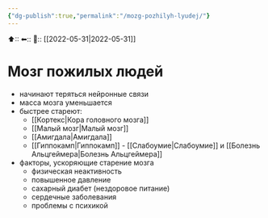 ```yaml
---
{"dg-publish":true,"permalink":"/mozg-pozhilyh-lyudej/"}
---
```



⬆::
⬅::
📅:: [[2022-05-31\|2022-05-31]]

# Мозг пожилых людей
- начинают теряться нейронные связи
- масса мозга уменьшается
- быстрее стареют:
	- [[Кортекс\|Кора головного мозга]]
	- [[Малый мозг\|Малый мозг]]
	- [[Амигдала\|Амигдала]]
	- [[Гиппокамп\|Гиппокамп]] - [[Слабоумие\|Слабоумие]] и [[Болезнь Альцгеймера\|Болезнь Альцгеймера]]
- факторы, ускоряющие старение мозга
	- физическая неактивность
	- повышенное давление
	- сахарный диабет (нездоровое питание)
	- сердечные заболевания
	- проблемы с психикой